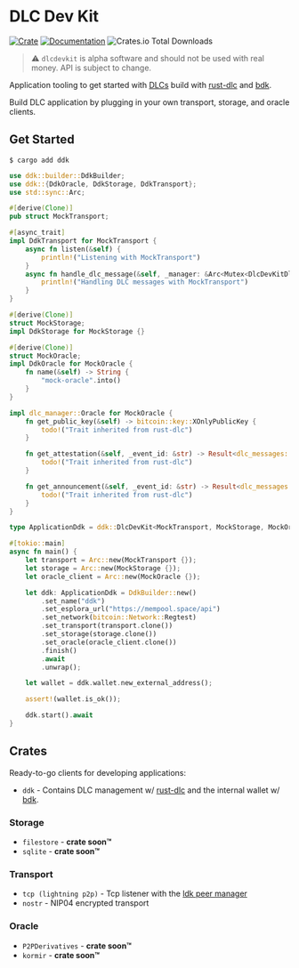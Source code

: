 # DLC Dev Kit

[![Crate](https://img.shields.io/crates/v/dlcdevkit.svg?logo=rust)](https://crates.io/crates/ddk)
[![Documentation](https://img.shields.io/static/v1?logo=read-the-docs&label=docs.rs&message=ddk&color=informational)](https://docs.rs/ddk)
![Crates.io Total Downloads](https://img.shields.io/crates/d/ddk)

> :warning: `dlcdevkit` is alpha software and should not be used with real money. API is subject to change.

Application tooling to get started with [DLCs](https://github.com/discreetlogcontracts/dlcspecs) build with [rust-dlc](https://github.com/p2pderivatives/rust-dlc) and [bdk](https://github.com/bitcoindevkit/bdk).

Build DLC application by plugging in your own transport, storage, and oracle clients.

## Get Started
```
$ cargo add ddk
```

```rust
use ddk::builder::DdkBuilder;
use ddk::{DdkOracle, DdkStorage, DdkTransport};
use std::sync::Arc;

#[derive(Clone)]
pub struct MockTransport;

#[async_trait]
impl DdkTransport for MockTransport {
    async fn listen(&self) {
        println!("Listening with MockTransport")
    }
    async fn handle_dlc_message(&self, _manager: &Arc<Mutex<DlcDevKitDlcManager>>) {
        println!("Handling DLC messages with MockTransport")
    }
}

#[derive(Clone)]
struct MockStorage;
impl DdkStorage for MockStorage {}

#[derive(Clone)]
struct MockOracle;
impl DdkOracle for MockOracle {
    fn name(&self) -> String {
        "mock-oracle".into()
    }
}

impl dlc_manager::Oracle for MockOracle {
    fn get_public_key(&self) -> bitcoin::key::XOnlyPublicKey {
        todo!("Trait inherited from rust-dlc")
    }

    fn get_attestation(&self, _event_id: &str) -> Result<dlc_messages::oracle_msgs::OracleAttestation, dlc_manager::error::Error> {
        todo!("Trait inherited from rust-dlc")
    }

    fn get_announcement(&self, _event_id: &str) -> Result<dlc_messages::oracle_msgs::OracleAnnouncement, dlc_manager::error::Error> {
        todo!("Trait inherited from rust-dlc") 
    }
}

type ApplicationDdk = ddk::DlcDevKit<MockTransport, MockStorage, MockOracle>;

#[tokio::main]
async fn main() {
    let transport = Arc::new(MockTransport {});
    let storage = Arc::new(MockStorage {});
    let oracle_client = Arc::new(MockOracle {});

    let ddk: ApplicationDdk = DdkBuilder::new()
        .set_name("ddk")
        .set_esplora_url("https://mempool.space/api")
        .set_network(bitcoin::Network::Regtest)
        .set_transport(transport.clone())
        .set_storage(storage.clone())
        .set_oracle(oracle_client.clone())
        .finish()
        .await
        .unwrap();

    let wallet = ddk.wallet.new_external_address();

    assert!(wallet.is_ok());

    ddk.start().await
}
```

## Crates
Ready-to-go clients for developing applications:
* `ddk` - Contains DLC management w/ [rust-dlc](https://github.com/p2pderivatives/rust-dlc) and the internal wallet w/ [bdk](https://github.com/bitcoindevkit/bdk).

### Storage
* `filestore` - **crate soon™️**
* `sqlite` - **crate soon™️**

### Transport
* `tcp (lightning p2p)` - Tcp listener with the [ldk peer manager](https://lightningdevkit.org/introduction/peer-management/)
* `nostr` - NIP04 encrypted transport

### Oracle
* `P2PDerivatives` - **crate soon™️**
* `kormir` - **crate soon™️**
